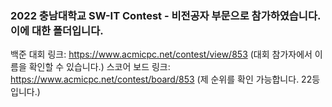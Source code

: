 ### 2022 충남대학교 SW-IT Contest - 비전공자 부문으로 참가하였습니다. 이에 대한 폴더입니다. 
백준 대회 링크: https://www.acmicpc.net/contest/view/853 (대회 참가자에서 이름을 확인할 수 있습니다.)
스코어 보드 링크: https://www.acmicpc.net/contest/board/853 (제 순위를 확인 가능합니다. 22등입니다.)
